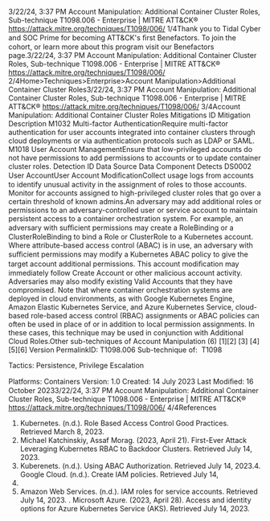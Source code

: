3/22/24, 3:37 PM Account Manipulation: Additional Container Cluster Roles, Sub-technique T1098.006 - Enterprise | MITRE ATT&CK®
https://attack.mitre.org/techniques/T1098/006/ 1/4Thank you to Tidal Cyber and SOC Prime for becoming ATT&CK's ﬁrst Benefactors. To join the cohort, or learn more about this program visit our
Benefactors page.3/22/24, 3:37 PM Account Manipulation: Additional Container Cluster Roles, Sub-technique T1098.006 - Enterprise | MITRE ATT&CK®
https://attack.mitre.org/techniques/T1098/006/ 2/4Home>Techniques>Enterprise>Account Manipulation>Additional Container Cluster Roles3/22/24, 3:37 PM Account Manipulation: Additional Container Cluster Roles, Sub-technique T1098.006 - Enterprise | MITRE ATT&CK®
https://attack.mitre.org/techniques/T1098/006/ 3/4Account Manipulation: Additional Container Cluster
Roles
Mitigations
ID Mitigation Description
M1032 Multi-factor
AuthenticationRequire multi-factor authentication for user accounts integrated into container clusters through cloud
deployments or via authentication protocols such as LDAP or SAML.
M1018 User Account
ManagementEnsure that low-privileged accounts do not have permissions to add permissions to accounts or to
update container cluster roles.
Detection
ID Data Source Data Component Detects
DS0002 User AccountUser Account
ModiﬁcationCollect usage logs from accounts to identify unusual activity in the assignment of roles
to those accounts. Monitor for accounts assigned to high-privileged cluster roles that go
over a certain threshold of known admins.An adversary may add additional roles or permissions to an adversary-controlled user or service account to maintain persistent access to a
container orchestration system. For example, an adversary with suﬃcient permissions may create a RoleBinding or a ClusterRoleBinding to
bind a Role or ClusterRole to a Kubernetes account. Where attribute-based access control (ABAC) is in use, an adversary with suﬃcient
permissions may modify a Kubernetes ABAC policy to give the target account additional permissions.
This account modiﬁcation may immediately follow Create Account or other malicious account activity. Adversaries may also modify existing
Valid Accounts that they have compromised.
Note that where container orchestration systems are deployed in cloud environments, as with Google Kubernetes Engine, Amazon Elastic
Kubernetes Service, and Azure Kubernetes Service, cloud-based role-based access control (RBAC) assignments or ABAC policies can often be
used in place of or in addition to local permission assignments. In these cases, this technique may be used in conjunction with
Additional Cloud Roles.Other sub-techniques of Account Manipulation (6)
[1][2]
[3]
[4][5][6]
Version PermalinkID: T1098.006
Sub-technique of:  T1098

Tactics: Persistence, Privilege Escalation

Platforms: Containers
Version: 1.0
Created: 14 July 2023
Last Modiﬁed: 16 October 20233/22/24, 3:37 PM Account Manipulation: Additional Container Cluster Roles, Sub-technique T1098.006 - Enterprise | MITRE ATT&CK®
https://attack.mitre.org/techniques/T1098/006/ 4/4References
1. Kubernetes. (n.d.). Role Based Access Control Good Practices.
Retrieved March 8, 2023.
2. Michael Katchinskiy, Assaf Morag. (2023, April 21). First-Ever
Attack Leveraging Kubernetes RBAC to Backdoor Clusters.
Retrieved July 14, 2023.
3. Kuberenets. (n.d.). Using ABAC Authorization. Retrieved July
14, 2023.4. Google Cloud. (n.d.). Create IAM policies. Retrieved July 14,
2023.
5. Amazon Web Services. (n.d.). IAM roles for service accounts.
Retrieved July 14, 2023.
. Microsoft Azure. (2023, April 28). Access and identity options
for Azure Kubernetes Service (AKS). Retrieved July 14, 2023.